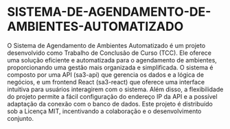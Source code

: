 # SISTEMA-DE-AGENDAMENTO-DE-AMBIENTES-AUTOMATIZADO
 O Sistema de Agendamento de Ambientes Automatizado é um projeto desenvolvido como Trabalho de Conclusão de Curso (TCC). Ele oferece uma solução eficiente e automatizada para o agendamento de ambientes, proporcionando uma gestão mais organizada e simplificada. O sistema é composto por uma API (sa3-api) que gerencia os dados e a lógica de negócios, e um frontend React (sa3-react) que oferece uma interface intuitiva para usuários interagirem com o sistema. Além disso, a flexibilidade do projeto permite a fácil configuração do endereço IP da API e a possível adaptação da conexão com o banco de dados. Este projeto é distribuído sob a Licença MIT, incentivando a colaboração e o desenvolvimento conjunto.
